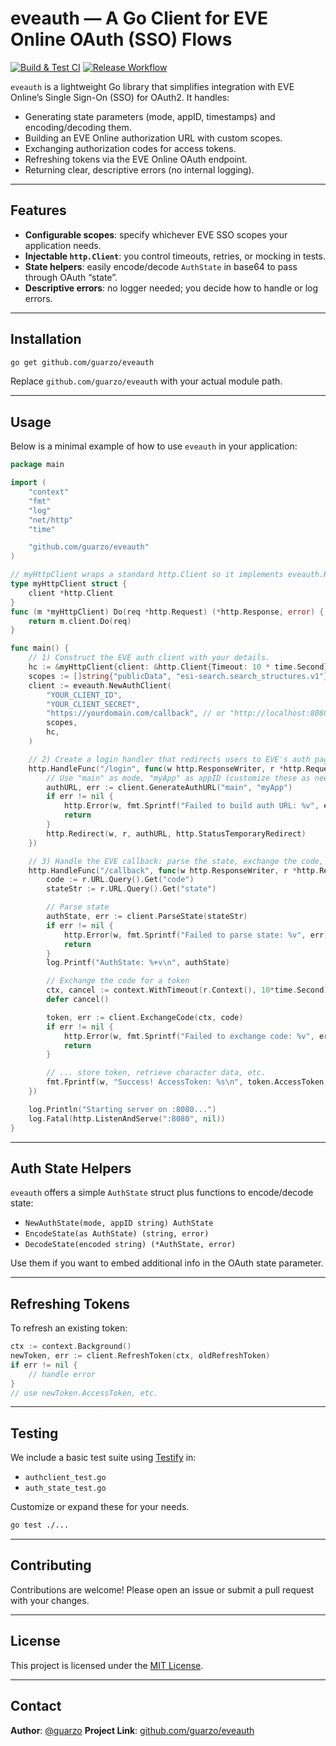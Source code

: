 # eveauth — A Go Client for EVE Online OAuth (SSO) Flows
[![Build & Test CI](https://github.com/guarzo/eveauth/actions/workflows/ci.yml/badge.svg?branch=main)](https://github.com/guarzo/eveauth/actions/workflows/ci.yml)
[![Release Workflow](https://github.com/guarzo/eveauth/actions/workflows/release.yml/badge.svg)](https://github.com/guarzo/eveauth/actions/workflows/release.yml)



`eveauth` is a lightweight Go library that simplifies integration with EVE Online’s Single Sign-On (SSO) for OAuth2. It handles:

- Generating state parameters (mode, appID, timestamps) and encoding/decoding them.
- Building an EVE Online authorization URL with custom scopes.
- Exchanging authorization codes for access tokens.
- Refreshing tokens via the EVE Online OAuth endpoint.
- Returning clear, descriptive errors (no internal logging).

---

## Features

- **Configurable scopes**: specify whichever EVE SSO scopes your application needs.
- **Injectable `http.Client`**: you control timeouts, retries, or mocking in tests.
- **State helpers**: easily encode/decode `AuthState` in base64 to pass through OAuth “state”.
- **Descriptive errors**: no logger needed; you decide how to handle or log errors.

---

## Installation

```bash
go get github.com/guarzo/eveauth
```

Replace `github.com/guarzo/eveauth` with your actual module path.

---

## Usage

Below is a minimal example of how to use `eveauth` in your application:

```go
package main

import (
    "context"
    "fmt"
    "log"
    "net/http"
    "time"

    "github.com/guarzo/eveauth"
)

// myHttpClient wraps a standard http.Client so it implements eveauth.HttpClient.
type myHttpClient struct {
    client *http.Client
}
func (m *myHttpClient) Do(req *http.Request) (*http.Response, error) {
    return m.client.Do(req)
}

func main() {
    // 1) Construct the EVE auth client with your details.
    hc := &myHttpClient{client: &http.Client{Timeout: 10 * time.Second}}
    scopes := []string{"publicData", "esi-search.search_structures.v1"}
    client := eveauth.NewAuthClient(
        "YOUR_CLIENT_ID",
        "YOUR_CLIENT_SECRET",
        "https://yourdomain.com/callback", // or "http://localhost:8080/callback"
        scopes,
        hc,
    )

    // 2) Create a login handler that redirects users to EVE's auth page.
    http.HandleFunc("/login", func(w http.ResponseWriter, r *http.Request) {
        // Use "main" as mode, "myApp" as appID (customize these as needed)
        authURL, err := client.GenerateAuthURL("main", "myApp")
        if err != nil {
            http.Error(w, fmt.Sprintf("Failed to build auth URL: %v", err), http.StatusInternalServerError)
            return
        }
        http.Redirect(w, r, authURL, http.StatusTemporaryRedirect)
    })

    // 3) Handle the EVE callback: parse the state, exchange the code, etc.
    http.HandleFunc("/callback", func(w http.ResponseWriter, r *http.Request) {
        code := r.URL.Query().Get("code")
        stateStr := r.URL.Query().Get("state")

        // Parse state
        authState, err := client.ParseState(stateStr)
        if err != nil {
            http.Error(w, fmt.Sprintf("Failed to parse state: %v", err), http.StatusBadRequest)
            return
        }
        log.Printf("AuthState: %+v\n", authState)

        // Exchange the code for a token
        ctx, cancel := context.WithTimeout(r.Context(), 10*time.Second)
        defer cancel()

        token, err := client.ExchangeCode(ctx, code)
        if err != nil {
            http.Error(w, fmt.Sprintf("Failed to exchange code: %v", err), http.StatusUnauthorized)
            return
        }

        // ... store token, retrieve character data, etc.
        fmt.Fprintf(w, "Success! AccessToken: %s\n", token.AccessToken)
    })

    log.Println("Starting server on :8080...")
    log.Fatal(http.ListenAndServe(":8080", nil))
}
```

---

## Auth State Helpers

`eveauth` offers a simple `AuthState` struct plus functions to encode/decode state:

- `NewAuthState(mode, appID string) AuthState`
- `EncodeState(as AuthState) (string, error)`
- `DecodeState(encoded string) (*AuthState, error)`

Use them if you want to embed additional info in the OAuth state parameter.

---

## Refreshing Tokens

To refresh an existing token:

```go
ctx := context.Background()
newToken, err := client.RefreshToken(ctx, oldRefreshToken)
if err != nil {
    // handle error
}
// use newToken.AccessToken, etc.
```

---

## Testing

We include a basic test suite using [Testify](https://github.com/stretchr/testify) in:

- `authclient_test.go`
- `auth_state_test.go`

Customize or expand these for your needs.

```bash
go test ./...
```

---

## Contributing

Contributions are welcome! Please open an issue or submit a pull request with your changes.


---

## License

This project is licensed under the [MIT License](LICENSE).

---

## Contact

**Author**: [@guarzo](https://github.com/guarzo)
**Project Link**: [github.com/guarzo/eveauth](https://github.com/guarzo/eveauth)